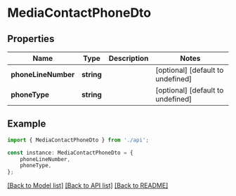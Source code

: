 # MediaContactPhoneDto


## Properties

Name | Type | Description | Notes
------------ | ------------- | ------------- | -------------
**phoneLineNumber** | **string** |  | [optional] [default to undefined]
**phoneType** | **string** |  | [optional] [default to undefined]

## Example

```typescript
import { MediaContactPhoneDto } from './api';

const instance: MediaContactPhoneDto = {
    phoneLineNumber,
    phoneType,
};
```

[[Back to Model list]](../README.md#documentation-for-models) [[Back to API list]](../README.md#documentation-for-api-endpoints) [[Back to README]](../README.md)
